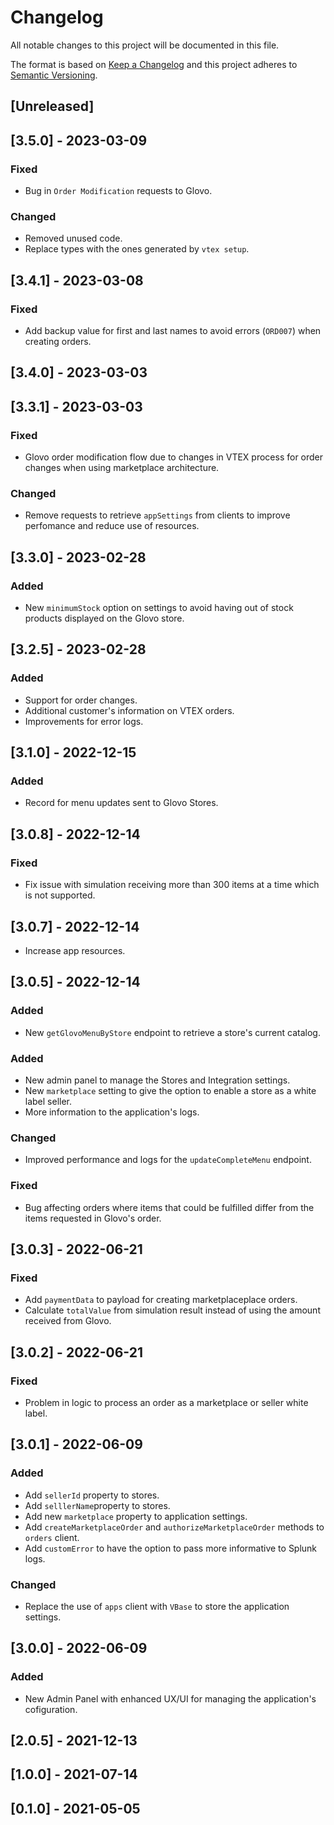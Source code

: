 # Changelog

All notable changes to this project will be documented in this file.

The format is based on [Keep a Changelog](http://keepachangelog.com/en/1.0.0/)
and this project adheres to [Semantic Versioning](http://semver.org/spec/v2.0.0.html).

## [Unreleased]

## [3.5.0] - 2023-03-09

### Fixed

- Bug in `Order Modification` requests to Glovo.

### Changed

- Removed unused code.
- Replace types with the ones generated by `vtex setup`.

## [3.4.1] - 2023-03-08

### Fixed

- Add backup value for first and last names to avoid errors (`ORD007`) when creating orders.

## [3.4.0] - 2023-03-03

## [3.3.1] - 2023-03-03

### Fixed

- Glovo order modification flow due to changes in VTEX process for order changes when using marketplace architecture.

### Changed

- Remove requests to retrieve `appSettings` from clients to improve perfomance and reduce use of resources.

## [3.3.0] - 2023-02-28

### Added

- New `minimumStock` option on settings to avoid having out of stock products displayed on the Glovo store.

## [3.2.5] - 2023-02-28

### Added

- Support for order changes.
- Additional customer's information on VTEX orders.
- Improvements for error logs.

## [3.1.0] - 2022-12-15

### Added

- Record for menu updates sent to Glovo Stores.

## [3.0.8] - 2022-12-14

### Fixed

- Fix issue with simulation receiving more than 300 items at a time which is not supported.

## [3.0.7] - 2022-12-14

- Increase app resources.

## [3.0.5] - 2022-12-14

### Added

- New `getGlovoMenuByStore` endpoint to retrieve a store's current catalog.

### Added

- New admin panel to manage the Stores and Integration settings.
- New `marketplace` setting to give the option to enable a store as a white label seller.
- More information to the application's logs.

### Changed

- Improved performance and logs for the `updateCompleteMenu` endpoint.

### Fixed

- Bug affecting orders where items that could be fulfilled differ from the items requested in Glovo's order.

## [3.0.3] - 2022-06-21

### Fixed

- Add `paymentData` to payload for creating marketplaceplace orders.
- Calculate `totalValue` from simulation result instead of using the amount received from Glovo.

## [3.0.2] - 2022-06-21

### Fixed

- Problem in logic to process an order as a marketplace or seller white label.

## [3.0.1] - 2022-06-09

### Added

- Add `sellerId` property to stores.
- Add `selllerName`property to stores.
- Add new `marketplace` property to application settings.
- Add `createMarketplaceOrder` and `authorizeMarketplaceOrder` methods to `orders` client.
- Add `customError` to have the option to pass more informative to Splunk logs.

### Changed

- Replace the use of `apps` client with `VBase` to store the application settings.

## [3.0.0] - 2022-06-09

### Added

- New Admin Panel with enhanced UX/UI for managing the application's cofiguration.

## [2.0.5] - 2021-12-13

## [1.0.0] - 2021-07-14

## [0.1.0] - 2021-05-05
